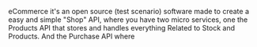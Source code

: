 eCommerce it's an open source (test scenario) software made to create a easy and simple "Shop" API,
where you have two micro services, one the Products API that stores and handles everything Related to Stock and Products.
And the Purchase API where

